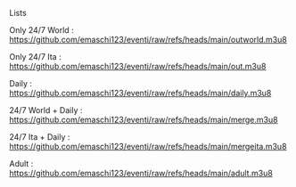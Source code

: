 Lists

Only 24/7 World :
https://github.com/emaschi123/eventi/raw/refs/heads/main/outworld.m3u8

Only 24/7 Ita :
https://github.com/emaschi123/eventi/raw/refs/heads/main/out.m3u8

Daily :
https://github.com/emaschi123/eventi/raw/refs/heads/main/daily.m3u8

24/7 World + Daily :
https://github.com/emaschi123/eventi/raw/refs/heads/main/merge.m3u8

24/7 Ita + Daily :
https://github.com/emaschi123/eventi/raw/refs/heads/main/mergeita.m3u8

Adult :
https://github.com/emaschi123/eventi/raw/refs/heads/main/adult.m3u8
